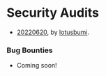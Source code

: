 # Security Audits

- [20220620](https://github.com/flashbots/mev-boost/blob/main/docs/audit-20220620.md), by [lotusbumi](https://github.com/lotusbumi).

### Bug Bounties

- Coming soon!